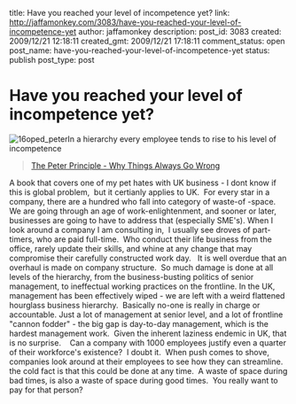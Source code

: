 title: Have you reached your level of incompetence yet?
link: http://jaffamonkey.com/3083/have-you-reached-your-level-of-incompetence-yet
author: jaffamonkey
description: 
post_id: 3083
created: 2009/12/21 12:18:11
created_gmt: 2009/12/21 17:18:11
comment_status: open
post_name: have-you-reached-your-level-of-incompetence-yet
status: publish
post_type: post

# Have you reached your level of incompetence yet?

![16oped_peter](http://blog.jaffamonkey.com/files/2009/12/16oped_peter-170x133.gif)In a hierarchy every employee tends to rise to his level of incompetence 

> [The Peter Principle - Why Things Always Go Wrong](http://www.amazon.co.uk/Peter-Principle-Things-Always-Wrong/dp/0285631764/re)

A book that covers one of my pet hates with UK business - I dont know if this is global problem,  but it certianly applies to UK.  For every star in a company, there are a hundred who fall into category of waste-of -space.  We are going through an age of work-enlightenment, and sooner or later, businesses are going to have to address that (especially SME's).  When I look around a company I am consulting in,  I usually see droves of part-timers, who are paid full-time.  Who conduct their life business from the office, rarely update their skills, and whine at any change that may compromise their carefully constructed work day.   It is well overdue that an overhaul is made on company structure.  So much damage is done at all levels of the hierarchy, from the business-busting politics of senior management, to ineffectual working practices on the frontline. In the UK, management has been effectively wiped - we are left with a weird flattened hourglass business hierarchy.  Basically no-one is really in charge or accountable. Just a lot of management at senior level, and a lot of frontline "cannon fodder" - the big gap is day-to-day management, which is the hardest management work.  Given the inherent laziness endemic in UK, that is no surprise.    Can a company with 1000 employees justify even a quarter of their workforce's existence?  I doubt it.  When push comes to shove, companies look around at their employees to see how they can streamline.  the cold fact is that this could be done at any time.  A waste of space during bad times, is also a waste of space during good times.  You really want to pay for that person?
